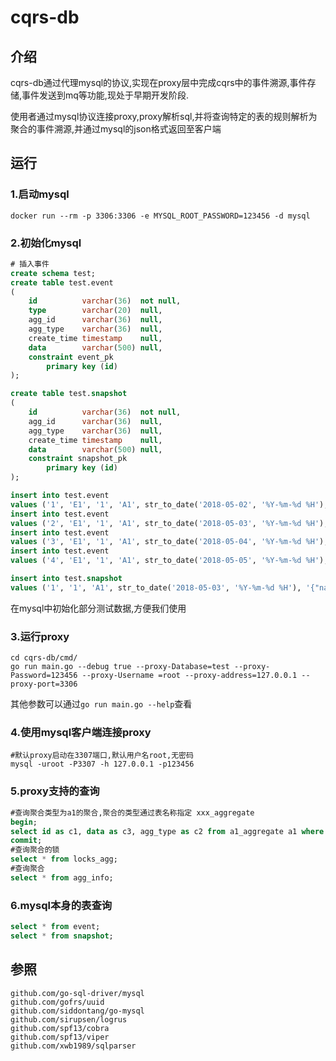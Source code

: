 # cqrs-db 

## 介绍

cqrs-db通过代理mysql的协议,实现在proxy层中完成cqrs中的事件溯源,事件存储,事件发送到mq等功能,现处于早期开发阶段.

使用者通过mysql协议连接proxy,proxy解析sql,并将查询特定的表的规则解析为聚合的事件溯源,并通过mysql的json格式返回至客户端

## 运行

### 1.启动mysql

```shell
docker run --rm -p 3306:3306 -e MYSQL_ROOT_PASSWORD=123456 -d mysql
```

### 2.初始化mysql

```sql
# 插入事件
create schema test;
create table test.event
(
    id          varchar(36)  not null,
    type        varchar(20)  null,
    agg_id      varchar(36)  null,
    agg_type    varchar(36)  null,
    create_time timestamp    null,
    data        varchar(500) null,
    constraint event_pk
        primary key (id)
);

create table test.snapshot
(
    id          varchar(36)  not null,
    agg_id      varchar(36)  null,
    agg_type    varchar(36)  null,
    create_time timestamp    null,
    data        varchar(500) null,
    constraint snapshot_pk
        primary key (id)
);

insert into test.event
values ('1', 'E1', '1', 'A1', str_to_date('2018-05-02', '%Y-%m-%d %H'), '{"name":"test1"}');
insert into test.event
values ('2', 'E1', '1', 'A1', str_to_date('2018-05-03', '%Y-%m-%d %H'), '{"age":10}');
insert into test.event
values ('3', 'E1', '1', 'A1', str_to_date('2018-05-04', '%Y-%m-%d %H'), '{"name":"test2"}');
insert into test.event
values ('4', 'E1', '1', 'A1', str_to_date('2018-05-05', '%Y-%m-%d %H'), '{"name":"test3","age":null}');

insert into test.snapshot
values ('1', '1', 'A1', str_to_date('2018-05-03', '%Y-%m-%d %H'), '{"name":"test1","age":10}');
```

在mysql中初始化部分测试数据,方便我们使用

### 3.运行proxy

```shell
cd cqrs-db/cmd/
go run main.go --debug true --proxy-Database=test --proxy-Password=123456 --proxy-Username =root --proxy-address=127.0.0.1 --proxy-port=3306
```

其他参数可以通过`go run main.go --help`查看

### 4.使用mysql客户端连接proxy

```shell
#默认proxy启动在3307端口,默认用户名root,无密码
mysql -uroot -P3307 -h 127.0.0.1 -p123456
```

### 5.proxy支持的查询

```sql
#查询聚合类型为a1的聚合,聚合的类型通过表名称指定 xxx_aggregate
begin;
select id as c1, data as c3, agg_type as c2 from a1_aggregate a1 where id = '1';
commit;
#查询聚合的锁
select * from locks_agg;
#查询聚合
select * from agg_info;
```

### 6.mysql本身的表查询

```sql
select * from event;
select * from snapshot;
```

## 参照

```
github.com/go-sql-driver/mysql
github.com/gofrs/uuid
github.com/siddontang/go-mysql
github.com/sirupsen/logrus
github.com/spf13/cobra
github.com/spf13/viper
github.com/xwb1989/sqlparser
```


